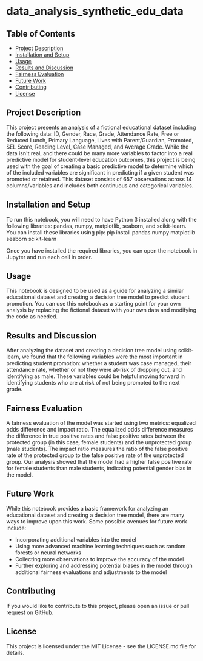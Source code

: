 # data_analysis_synthetic_edu_data

## Table of Contents

- [Project Description](#project-description)
- [Installation and Setup](#installation-and-setup)
- [Usage](#usage)
- [Results and Discussion](#results-and-discussion)
- [Fairness Evaluation](#fairness-evaluation)
- [Future Work](#future-work)
- [Contributing](#contributing)
- [License](#license)

## Project Description

This project presents an analysis of a fictional educational dataset including the following data: ID, Gender, Race, Grade, Attendance Rate, Free or Reduced Lunch, Primary Language, Lives with Parent/Guardian, Promoted, SEL Score, Reading Level, Case Managed, and Average Grade. While the data isn't real, and there could be many more variables to factor into a real predictive model for student-level education outcomes, this project is being used with the goal of creating a basic predictive model to determine which of the included variables are significant in predicting if a given student was promoted or retained. This dataset consists of 657 observations across 14 columns/variables and includes both continuous and categorical variables.

## Installation and Setup

To run this notebook, you will need to have Python 3 installed along with the following libraries: pandas, numpy, matplotlib, seaborn, and scikit-learn. You can install these libraries using pip: pip install pandas numpy matplotlib seaborn scikit-learn


Once you have installed the required libraries, you can open the notebook in Jupyter and run each cell in order.

## Usage

This notebook is designed to be used as a guide for analyzing a similar educational dataset and creating a decision tree model to predict student promotion. You can use this notebook as a starting point for your own analysis by replacing the fictional dataset with your own data and modifying the code as needed.

## Results and Discussion

After analyzing the dataset and creating a decision tree model using scikit-learn, we found that the following variables were the most important in predicting student promotion: whether a student was case managed, their attendance rate, whether or not they were at-risk of dropping out, and identifying as male. These variables could be helpful moving forward in identifying students who are at risk of not being promoted to the next grade.

## Fairness Evaluation

A fairness evaluation of the model was started using two metrics: equalized odds difference and impact ratio. The equalized odds difference measures the difference in true positive rates and false positive rates between the protected group (in this case, female students) and the unprotected group (male students). The impact ratio measures the ratio of the false positive rate of the protected group to the false positive rate of the unprotected group. Our analysis showed that the model had a higher false positive rate for female students than male students, indicating potential gender bias in the model.

## Future Work

While this notebook provides a basic framework for analyzing an educational dataset and creating a decision tree model, there are many ways to improve upon this work. Some possible avenues for future work include:

- Incorporating additional variables into the model
- Using more advanced machine learning techniques such as random forests or neural networks
- Collecting more observations to improve the accuracy of the model
- Further exploring and addressing potential biases in the model through additional fairness evaluations and adjustments to the model

## Contributing

If you would like to contribute to this project, please open an issue or pull request on GitHub.

## License

This project is licensed under the MIT License - see the LICENSE.md file for details.
